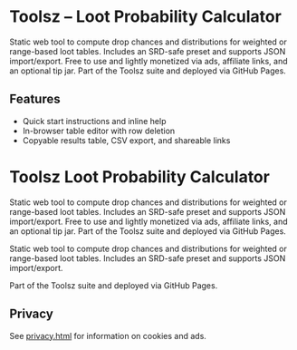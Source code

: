 # Toolsz – Loot Probability Calculator

Static web tool to compute drop chances and distributions for weighted or range-based loot tables. Includes an SRD-safe preset and supports JSON import/export. Free to use and lightly monetized via ads, affiliate links, and an optional tip jar. Part of the Toolsz suite and deployed via GitHub Pages.

## Features
- Quick start instructions and inline help
- In-browser table editor with row deletion
- Copyable results table, CSV export, and shareable links

# Toolsz Loot Probability Calculator


Static web tool to compute drop chances and distributions for weighted or range-based loot tables. Includes an SRD-safe preset and supports JSON import/export. Free to use and lightly monetized via ads, affiliate links, and an optional tip jar. Part of the Toolsz suite and deployed via GitHub Pages.

Static web tool to compute drop chances and distributions for weighted or range-based loot tables. Includes an SRD-safe preset and supports JSON import/export.

Part of the Toolsz suite and deployed via GitHub Pages.

## Privacy
See [privacy.html](privacy.html) for information on cookies and ads.

